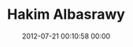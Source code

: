 ---
title: "Hakim Albasrawy"
date: 2012-07-21 00:10:58 00:00
permalink: /hakimism
twitter: ""
likes: [1095,1108,39,1109]
id: 1216
gravatar: "http://www.gravatar.com/avatar/2cf02d2befb389c9bdea98c9af5e47bf"
---